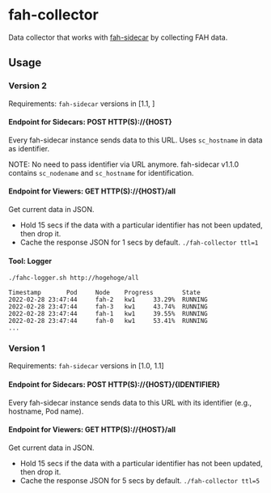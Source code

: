 # fah-collector

Data collector that works with [fah-sidecar](https://github.com/ebiiim/fah-sidecar) by collecting FAH data.

## Usage

### Version 2

Requirements: `fah-sidecar` versions in [1.1, ]

#### Endpoint for Sidecars: POST HTTP(S)://{HOST}
Every fah-sidecar instance sends data to this URL. Uses `sc_hostname` in data as identifier.

NOTE: No need to pass identifier via URL anymore. fah-sidecar v1.1.0 contains `sc_nodename` and `sc_hostname` for identification.

#### Endpoint for Viewers: GET HTTP(S)://{HOST}/all
Get current data in JSON.
- Hold 15 secs if the data with a particular identifier has not been updated, then drop it.
- Cache the response JSON for 1 secs by default. `./fah-collector ttl=1`


#### Tool: Logger

```sh
./fahc-logger.sh http://hogehoge/all
```

```
Timestamp       Pod     Node    Progress        State
2022-02-28 23:47:44     fah-2   kw1     33.29%  RUNNING
2022-02-28 23:47:44     fah-3   kw1     43.74%  RUNNING
2022-02-28 23:47:44     fah-1   kw1     39.55%  RUNNING
2022-02-28 23:47:44     fah-0   kw1     53.41%  RUNNING
...
```

### Version 1

Requirements: `fah-sidecar` versions in [1.0, 1.1]

#### Endpoint for Sidecars: POST HTTP(S)://{HOST}/{IDENTIFIER}
Every fah-sidecar instance sends data to this URL with its identifier (e.g., hostname, Pod name).

#### Endpoint for Viewers: GET HTTP(S)://{HOST}/all
Get current data in JSON.
- Hold 15 secs if the data with a particular identifier has not been updated, then drop it.
- Cache the response JSON for 5 secs by default. `./fah-collector ttl=5`
